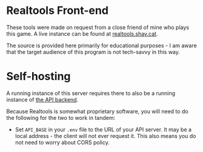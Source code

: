 # Realtools Front-end

These tools were made on request from a close friend of mine who plays this game. A live instance can be found at [realtools.shay.cat](https://realtools.shay.cat).

The source is provided here primarily for educational purposes - I am aware that the target audience of this program is not tech-savvy in this way.

# Self-hosting

A running instance of this server requires there to also be a running instance of [the API backend](https://github.com/hr-tools/api).

Because Realtools is somewhat proprietary software, you will need to do the following for the two to work in tandem:

* Set `API_BASE` in your `.env` file to the URL of your API server. It may be a local address - the client will not ever request it. This also means you do not need to worry about CORS policy.
